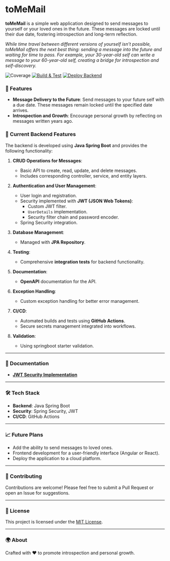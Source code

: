 # toMeMail

**toMeMail** is a simple web application designed to send messages to yourself or your loved ones in the future. These messages are locked until their due date, fostering introspection and long-term reflection.

_While time travel between different versions of yourself isn’t possible, toMeMail offers the next best thing: sending a message into the future and waiting for time to pass. For example, your 30-year-old self can write a message to your 60-year-old self, creating a bridge for introspection and self-discovery._

![Coverage](https://github.com/mvomiero/toMeMail_backend/main/badges/jacoco.svg)
[![Build & Test](https://github.com/mvomiero/toMeMail_backend/actions/workflows/build_test.yml/badge.svg)](https://github.com/mvomiero/toMeMail_backend/actions/workflows/build_test.yml)
[![Deploy Backend](https://github.com/mvomiero/toMeMail_backend/actions/workflows/deploy-backend.yml/badge.svg)](https://github.com/mvomiero/toMeMail_backend/actions/workflows/deploy-backend.yml)

### 🌟 Features

- **Message Delivery to the Future**: Send messages to your future self with a due date. These messages remain locked until the specified date arrives.
- **Introspection and Growth**: Encourage personal growth by reflecting on messages written years ago.

### 🚀 Current Backend Features

The backend is developed using **Java Spring Boot** and provides the following functionality:

1. **CRUD Operations for Messages**:
   - Basic API to create, read, update, and delete messages.
   - Includes corresponding controller, service, and entity layers.

2. **Authentication and User Management**:
   - User login and registration.
   - Security implemented with **JWT (JSON Web Tokens)**:
     - Custom JWT filter.
     - `UserDetails` implementation.
     - Security filter chain and password encoder.
   - Spring Security integration.

3. **Database Management**:
   - Managed with **JPA Repository**.

4. **Testing**:
   - Comprehensive **integration tests** for backend functionality.

5. **Documentation**:
   - **OpenAPI** documentation for the API.

6. **Exception Handling**:
   - Custom exception handling for better error management.

7. **CI/CD**:
   - Automated builds and tests using **GitHub Actions**.
   - Secure secrets management integrated into workflows.

8. **Validation**:
   - Using springboot starter validation.

---

### 📂 Documentation

- **[JWT Security Implementation](docs/jwt-security.md)**

---

### 🛠️ Tech Stack

- **Backend**: Java Spring Boot
- **Security**: Spring Security, JWT
- **CI/CD**: GitHub Actions

---

### 📈 Future Plans

- Add the ability to send messages to loved ones.
- Frontend development for a user-friendly interface (Angular or React).
- Deploy the application to a cloud platform.

---

### 🤝 Contributing

Contributions are welcome! Please feel free to submit a Pull Request or open an Issue for suggestions.

---

### 📜 License

This project is licensed under the [MIT License](LICENSE).

---

### 🌍 About

Crafted with ❤️ to promote introspection and personal growth.
